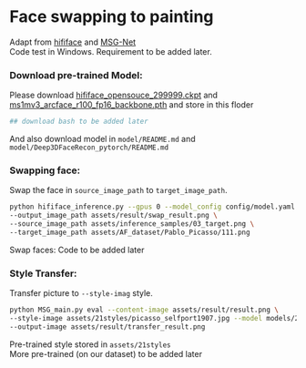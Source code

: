 # Face swapping to painting

Adapt from [hififace](https://github.com/mindslab-ai/hififace) and [MSG-Net](https://github.com/zhanghang1989/PyTorch-Multi-Style-Transfer) \
Code test in Windows. Requirement to be added later.

### Download pre-trained Model:
Please download [hififace_opensouce_299999.ckpt](https://drive.google.com/file/d/1tZitaNRDaIDK1MPOaQJJn5CivnEIKMnB/view?usp=sharing) and [ms1mv3_arcface_r100_fp16_backbone.pth](https://1drv.ms/u/s!AswpsDO2toNKq0lWY69vN58GR6mw?e=p9Ov5d)  and store in this floder
```bash
## download bash to be added later
```
And also download model in `model/README.md` and `model/Deep3DFaceRecon_pytorch/README.md`


### Swapping face:
Swap the face in `source_image_path` to `target_image_path`.
```bash
python hififace_inference.py --gpus 0 --model_config config/model.yaml --model_checkpoint_path hififace_opensouce_299999.ckpt \
--output_image_path assets/result/swap_result.png \
--source_image_path assets/inference_samples/03_target.png \
--target_image_path assets/AF_dataset/Pablo_Picasso/111.png
```
Swap faces: Code to be added later

### Style Transfer:
Transfer picture to `--style-imag` style.
```bash
python MSG_main.py eval --content-image assets/result/result.png \ 
--style-image assets/21styles/picasso_selfport1907.jpg --model models/21styles.model --content-size 256 \
--output-image assets/result/transfer_result.png
```
Pre-trained style stored in `assets/21styles` \
More pre-trained (on our dataset) to be added later



